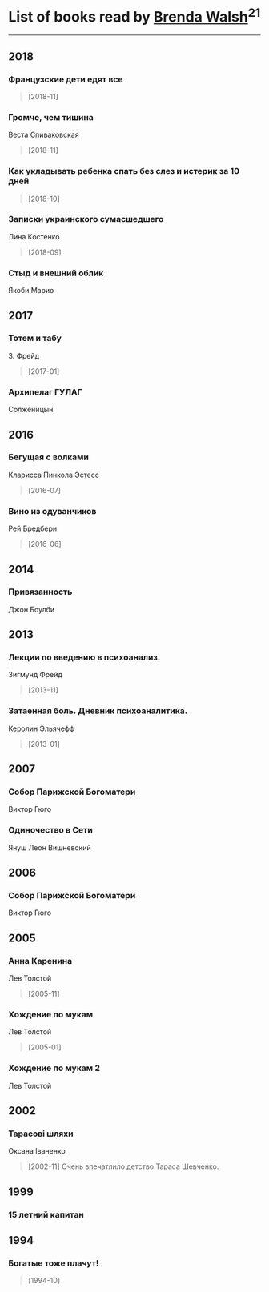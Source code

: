 # List of books read by [Brenda Walsh](http://vk.com/id17633272)<sup>21</sup>
---

## 2018

### Французские дети едят все
> [2018-11] 


### Громче, чем тишина
Веста Спиваковская
> [2018-11] 


### Как укладывать ребенка спать без слез и истерик за 10 дней
> [2018-10] 


### Записки украинского сумасшедшего
Лина Костенко
> [2018-09] 


### Стыд и внешний облик
Якоби Марио



## 2017

### Тотем и табу
З. Фрейд
> [2017-01] 


### Архипелаг ГУЛАГ
Солженицын



## 2016

### Бегущая с волками
Кларисса Пинкола Эстесс
> [2016-07] 


### Вино из одуванчиков
Рей Бредбери
> [2016-06] 



## 2014

### Привязанность
Джон Боулби



## 2013

### Лекции по введению в психоанализ.
Зигмунд Фрейд
> [2013-11] 


### Затаенная боль. Дневник психоаналитика.
Керолин Эльячефф
> [2013-01] 



## 2007

### Собор Парижской Богоматери
Виктор Гюго


### Одиночество в Сети
Януш Леон Вишневский



## 2006

### Собор Парижской Богоматери
Виктор Гюго



## 2005

### Анна Каренина
Лев Толстой
> [2005-11] 


### Хождение по мукам
Лев Толстой
> [2005-01] 


### Хождение по мукам 2
Лев Толстой



## 2002

### Тарасові шляхи
Оксана Іваненко
> [2002-11] Очень впечатлило детство Тараса Шевченко.



## 1999

### 15 летний капитан



## 1994

### Богатые тоже плачут!
> [1994-10] 




